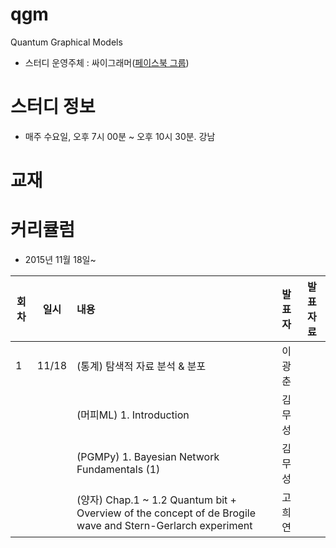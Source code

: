 # qgm
Quantum Graphical Models

* 스터디 운영주체 : 싸이그래머([페이스북 그룹](https://www.facebook.com/groups/psygrammer/))

# 스터디 정보 
* 매주 수요일, 오후 7시 00분 ~ 오후 10시 30분. 강남


# 교재 

  
# 커리큘럼
* 2015년 11월 18일~ 

| 회차  | 일시   | 내용                                  | 발표자  |              발표자료                    |
| ----- |:------:| :-------------------------------------|:-------:|:----------------------------------------: |
| 1 |11/18|(통계) 탐색적 자료 분석 & 분포   |이광춘| |
|   | |(머피ML) 1. Introduction  |김무성| |
|   | |(PGMPy) 1. Bayesian Network Fundamentals (1) |김무성| |
|   | |(양자) Chap.1 ~ 1.2 Quantum bit + Overview of the concept of de Brogile wave and Stern-Gerlarch experiment |고희연| |
